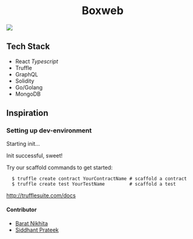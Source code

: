 <h1 align="center">Boxweb</h1>

![](./assets/preview.png)


##  Tech Stack

- React _Typescript_
- Truffle
- GraphQL
- Solidity
- Go/Golang
- MongoDB


## Inspiration 


### Setting up dev-environment

Starting init...

Init successful, sweet!

Try our scaffold commands to get started:

```shell
  $ truffle create contract YourContractName # scaffold a contract
  $ truffle create test YourTestName         # scaffold a test
```

http://trufflesuite.com/docs

#### Contributor

- [Barat Nikhita](https://github.com/nikhitaBarat/)
- [Siddhant Prateek](https://github.com/siddhantprateek)